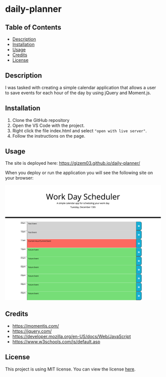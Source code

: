 # daily-planner

## Table of Contents

- [Description](#description)
- [Installation](#installation)
- [Usage](#usage)
- [Credits](#credits)
- [License](#license)

## Description

I was tasked with creating a simple calendar application that allows a user to save events for each hour of the day by using jQuery and Moment.js.

## Installation

1. Clone the GitHub repository
2. Open the VS Code with the project.
3. Right click the file index.html and select `"open with live server"`.
4. Follow the instructions on the page.

## Usage

The site is deployed here: https://gizem03.github.io/daily-planner/

When you deploy or run the application you will see the following site on your browser:

![screenshot](assets/Work-Day-Scheduler-screenshot.png)

## Credits

- https://momentjs.com/
- https://jquery.com/
- https://developer.mozilla.org/en-US/docs/Web/JavaScript
- https://www.w3schools.com/js/default.asp

## License

This project is using MIT license. You can view the license [here](license.txt).
